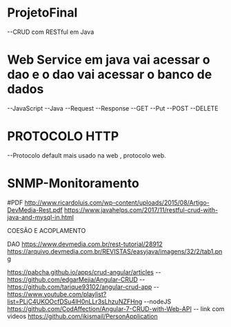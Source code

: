 # ProjetoFinal
--CRUD com RESTful em Java


# Web Service em java vai acessar o dao e o dao vai acessar o banco de dados 
--JavaScript
--Java
--Request
--Response
--GET
--Put
--POST
--DELETE


# PROTOCOLO HTTP
--Protocolo default mais usado na web , protocolo web.

# SNMP-Monitoramento
 #PDF
http://www.ricardoluis.com/wp-content/uploads/2015/08/Artigo-DevMedia-Rest.pdf
https://www.javahelps.com/2017/11/restful-crud-with-java-and-mysql-in.html



COESÃO E ACOPLAMENTO

DAO 
https://www.devmedia.com.br/rest-tutorial/28912
https://arquivo.devmedia.com.br/REVISTAS/easyjava/imagens/32/2/tab1.png

https://pabcha.github.io/apps/crud-angular/articles -- 
https://github.com/edgarMejia/Angular-CRUD -- 
https://github.com/tarique93102/angular-crud-app -- 
https://www.youtube.com/playlist?list=PLjC4UKOOcfDSu4lH0nLLr3sLhzuNZFHng --nodeJS
https://github.com/CodAffection/Angular-7-CRUD-with-Web-API -- link com videos
https://github.com/ikismail/PersonApplication
